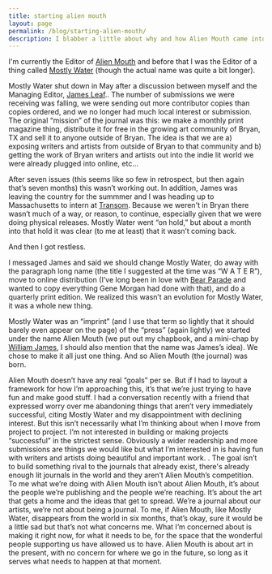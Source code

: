 ```yaml
---
title: starting alien mouth
layout: page
permalink: /blog/starting-alien-mouth/
description: I blabber a little about why and how Alien Mouth came into existence.
---
```


I'm currently the Editor of [Alien Mouth](http://alienmouth.com/ "Alien Mouth") and before that I was the Editor of a thing called [Mostly Water](http://intheendprettymucheverythingismostlywater.com/ "Mostly Water") (though the actual name was quite a bit longer).  

Mostly Water shut down in May after a discussion between myself and the Managing Editor, [James Leaf](http://jamesleaf.tumblr.com).. The number of submissions we were receiving was falling, we were sending out more contributor copies than copies ordered, and we no longer had much local interest or submission. The original “mission” of the journal was this: we make a monthly print magazine thing, distribute it for free in the growing art community of Bryan, TX and sell it to anyone outside of Bryan. The idea is that we are a) exposing writers and artists from outside of Bryan to that community and b) getting the work of Bryan writers and artists out into the indie lit world we were already plugged into online, etc…

After seven issues (this seems like so few in retrospect, but then again that’s seven months) this wasn’t working out. In addition, James was leaving the country for the summmer and I was heading up to Massachusetts to intern at [Transom](http://transom.org "Transom"). Because we weren't in Bryan there wasn’t much of a way, or reason, to continue, especially given that we were doing physical releases. Mostly Water went “on hold,” but about a month into that hold it was clear (to me at least) that it wasn’t coming back.

And then I got restless.

I messaged James and said we should change Mostly Water, do away with the paragraph long name (the title I suggested at the time was “W A T E R”), move to online distribution (I’ve long been in love with [Bear Parade](http://bearparade.com) and wanted to copy everything Gene Morgan had done with that), and do a quarterly print edition. We realized this wasn’t an evolution for Mostly Water, it was a whole new thing.

Mostly Water was an “imprint” (and I use that term so lightly that it should barely even appear on the page) of the “press” (again lightly) we started under the name Alien Mouth (we put out my chapbook, and a mini-chap by [William James](http://www.williamjamespoetry.com/), I should also mention that the name was James’s idea). We chose to make it all just one thing. And so Alien Mouth (the journal) was born.

Alien Mouth doesn’t have any real “goals” per se. But if I had to layout a framework for how I’m approaching this, it’s that we’re just trying to have fun and make good stuff. I had a conversation recently with a friend that expressed worry over me abandoning things that aren’t very immediately successful, citing Mostly Water and my disappointment with declining interest. But this isn’t necessarily what I’m thinking about when I move from project to project. I’m not interested in building or making projects “successful” in the strictest sense. Obviously a wider readership and more submissions are things we would like but what I’m interested in is having fun with writers and artists doing beautiful and important work. . The goal isn’t to build something rival to the journals that already exist, there's already enough lit journals in the world and they aren’t Alien Mouth’s competition. To me what we’re doing with Alien Mouth isn’t about Alien Mouth, it’s about the people we’re publishing and the people we’re reaching. It’s about the art that gets a home and the ideas that get to spread. We’re a journal about our artists, we’re not about being a journal. To me, if Alien Mouth, like Mostly Water, disappears from the world in six months, that’s okay, sure it would be a little sad but that’s not what concerns me. What I’m concerned about is making it right now, for what it needs to be, for the space that the wonderful people supporting us have allowed us to have. Alien Mouth is about art in the present, with no concern for where we go in the future, so long as it serves what needs to happen at that moment.